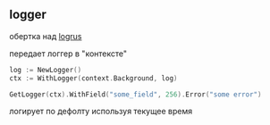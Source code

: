 ## logger
обертка над [logrus](https://github.com/sirupsen/logrus)

передает логгер в "контексте"

```go
log := NewLogger()
ctx := WithLogger(context.Background, log) 
```

```go
GetLogger(ctx).WithField("some_field", 256).Error("some error")
```

логирует по дефолту используя текущее время


